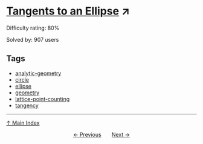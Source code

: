 # [Tangents to an Ellipse](https://projecteuler.net/problem=246) ↗️

Difficulty rating: 80%

Solved by: 907 users
## Tags

- [analytic-geometry](../tags/analytic-geometry.md)
- [circle](../tags/circle.md)
- [ellipse](../tags/ellipse.md)
- [geometry](../tags/geometry.md)
- [lattice-point-counting](../tags/lattice-point-counting.md)
- [tangency](../tags/tangency.md)



---

[↑ Main Index](../README.md)


<div align=center><a href='245.md'>← Previous</a> &nbsp;&nbsp; &nbsp;&nbsp;  <a href='247.md'>Next →</a></div>
